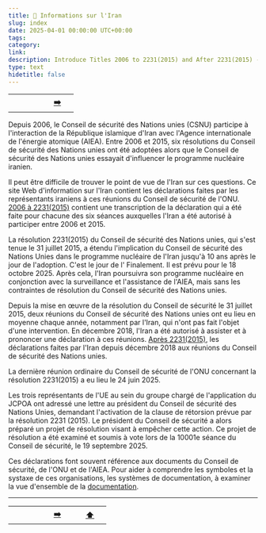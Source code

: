 ```yaml
---
title: 🏡️ Informations sur l'Iran
slug: index
date: 2025-04-01 00:00:00 UTC+00:00
tags: 
category:
link: 
description: Introduce Titles 2006 to 2231(2015) and After 2231(2015) - French
type: text
hidetitle: false
---
```


<table><tr>
  <th scope="col" style="width: 50px;"><a href=""></a></th>
  <th scope="col" style="width: 50px;"><a href="/fr/statement/introduction/">➡️</a></th>    
</tr></table>

<!-- (CSNU) le Conseil de sécurité des Nations unies. Conseil de sécurité, de l'ONU et de l'AIEA.  -->

Depuis 2006, le Conseil de sécurité des Nations unies (CSNU) participe à l'interaction de la République islamique d'Iran avec l'Agence internationale de l'énergie atomique (AIEA). Entre 2006 et 2015, six résolutions du Conseil de sécurité des Nations unies ont été adoptées alors que le Conseil de sécurité des Nations unies essayait d'influencer le programme nucléaire iranien.

Il peut être difficile de trouver le point de vue de l'Iran sur ces questions. Ce site Web d'information sur l'Iran contient les déclarations faites par les représentants iraniens à ces réunions du Conseil de sécurité de l'ONU. [2006 à 2231(2015)](/fr/statement/introduction/) contient une transcription de la déclaration qui a été faite pour chacune des six séances auxquelles l'Iran a été autorisé à participer entre 2006 et 2015.

La résolution 2231(2015) du Conseil de sécurité des Nations unies, qui s'est tenue le 31 juillet 2015, a étendu l'implication du Conseil de sécurité des Nations Unies dans le programme nucléaire de l'Iran jusqu'à 10 ans après le jour de l'adoption. C'est le jour de l' Finalement. Il est prévu pour le 18 octobre 2025. Après cela, l'Iran poursuivra son programme nucléaire en conjonction avec la surveillance et l'assistance de l'AIEA, mais sans les contraintes de résolution du Conseil de sécurité des Nations unies.

Depuis la mise en œuvre de la résolution du Conseil de sécurité le 31 juillet 2015, deux réunions du Conseil de sécurité des Nations unies ont eu lieu en moyenne chaque année, notamment par l'Iran, qui n'ont pas fait l'objet d'une intervention. En décembre 2018, l'Iran a été autorisé à assister et à prononcer une déclaration à ces réunions. [Après 2231(2015)](/fr/statement1/introduction1/), les déclarations faites par l'Iran depuis décembre 2018 aux réunions du Conseil de sécurité des Nations unies.

La dernière réunion ordinaire du Conseil de sécurité de l'ONU concernant la résolution 2231(2015) a eu lieu le 24 juin 2025.

Les trois représentants de l'UE au sein du groupe chargé de l'application du JCPOA ont adressé une lettre au président du Conseil de sécurité des Nations Unies, demandant l'activation de la clause de rétorsion prévue par la résolution 2231 (2015). Le président du Conseil de sécurité a alors préparé un projet de résolution visant à empêcher cette action. Ce projet de résolution a été examiné et soumis à vote lors de la 10001e séance du Conseil de sécurité, le 19 septembre 2025.

Ces déclarations font souvent référence aux documents du Conseil de sécurité, de l'ONU et de l'AIEA. Pour aider à comprendre les symboles et la systaxe de ces organisations, les systèmes de documentation, à examiner la vue d'ensemble de la [documentation](/fr/general/document-primer/).

<hr>
<table><tr>
  <th scope="col" style="width: 50px;"><a href=""></a></th>
  <th scope="col" style="width: 50px;"><a href="/fr/statement/introduction/">➡️</a></th>
  <th scope="col" style="width: 50px;"><a href="/fr/">⬆️</a></th>      
</tr></table>

